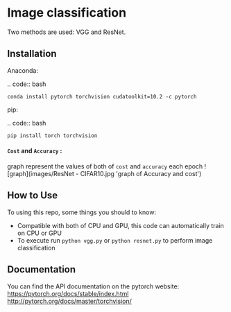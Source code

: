# Image classification

Two methods are used: VGG and ResNet.

## Installation

Anaconda:

.. code:: bash

    conda install pytorch torchvision cudatoolkit=10.2 -c pytorch

pip:

.. code:: bash

    pip install torch torchvision

#### `Cost` and `Accuracy` : 
graph represent the values of both of `cost` and `accuracy` each epoch
![graph](images/ResNet - CIFAR10.jpg 'graph of Accuracy and cost')

## How to Use

To using this repo, some things you should to know:

* Compatible with both of CPU and GPU, this code can automatically train on CPU or GPU
* To execute run  `python vgg.py` or `python resnet.py` to perform image classification

## Documentation

You can find the API documentation on the pytorch website: 
https://pytorch.org/docs/stable/index.html
http://pytorch.org/docs/master/torchvision/